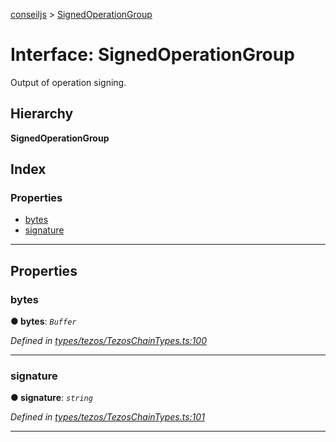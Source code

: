[conseiljs](../README.md) > [SignedOperationGroup](../interfaces/signedoperationgroup.md)

# Interface: SignedOperationGroup

Output of operation signing.

## Hierarchy

**SignedOperationGroup**

## Index

### Properties

* [bytes](signedoperationgroup.md#bytes)
* [signature](signedoperationgroup.md#signature)

---

## Properties

<a id="bytes"></a>

###  bytes

**● bytes**: *`Buffer`*

*Defined in [types/tezos/TezosChainTypes.ts:100](https://github.com/Cryptonomic/ConseilJS/blob/688e74f/src/types/tezos/TezosChainTypes.ts#L100)*

___
<a id="signature"></a>

###  signature

**● signature**: *`string`*

*Defined in [types/tezos/TezosChainTypes.ts:101](https://github.com/Cryptonomic/ConseilJS/blob/688e74f/src/types/tezos/TezosChainTypes.ts#L101)*

___


